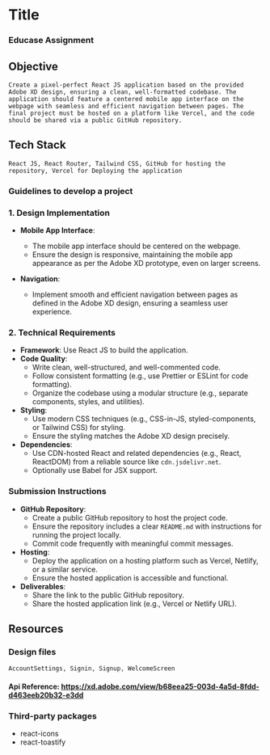 # Title

###    Educase Assignment

## Objective

    Create a pixel-perfect React JS application based on the provided Adobe XD design, ensuring a clean, well-formatted codebase. The application should feature a centered mobile app interface on the webpage with seamless and efficient navigation between pages. The final project must be hosted on a platform like Vercel, and the code should be shared via a public GitHub repository.

## Tech Stack

    React JS, React Router, Tailwind CSS, GitHub for hosting the repository, Vercel for Deploying the application


### Guidelines to develop a project

### 1. Design Implementation

- **Mobile App Interface**:
    - The mobile app interface should be centered on the webpage.
    - Ensure the design is responsive, maintaining the mobile app appearance as per the Adobe XD prototype, even on larger screens.

- **Navigation**: 
    - Implement smooth and efficient navigation between pages as defined in the Adobe XD design, ensuring a seamless user experience.

### 2. Technical Requirements

- **Framework**: Use React JS to build the application.
- **Code Quality**:
    - Write clean, well-structured, and well-commented code.
    - Follow consistent formatting (e.g., use Prettier or ESLint for code formatting).
    - Organize the codebase using a modular structure (e.g., separate components, styles, and utilities).
- **Styling**:
    - Use modern CSS techniques (e.g., CSS-in-JS, styled-components, or Tailwind CSS) for styling.
    - Ensure the styling matches the Adobe XD design precisely.
- **Dependencies**:
    - Use CDN-hosted React and related dependencies (e.g., React, ReactDOM) from a reliable source like `cdn.jsdelivr.net`.
    - Optionally use Babel for JSX support.


### Submission Instructions

- **GitHub Repository**:
    - Create a public GitHub repository to host the project code.
    - Ensure the repository includes a clear `README.md` with instructions for running the project locally.
    - Commit code frequently with meaningful commit messages.
- **Hosting**:
    - Deploy the application on a hosting platform such as Vercel, Netlify, or a similar service.
    - Ensure the hosted application is accessible and functional.
- **Deliverables**:
    - Share the link to the public GitHub repository.
    - Share the hosted application link (e.g., Vercel or Netlify URL).


## Resources

### Design files

    AccountSettings, Signin, Signup, WelcomeScreen

#### Api Reference:  https://xd.adobe.com/view/b68eea25-003d-4a5d-8fdd-d463eeb20b32-e3dd


### Third-party packages

-  react-icons
-  react-toastify


